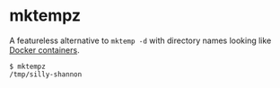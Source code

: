# mktempz

A featureless alternative to `mktemp -d` with directory names looking like
[Docker containers](https://github.com/moby/moby/blob/master/pkg/namesgenerator/names-generator.go).

```console
$ mktempz
/tmp/silly-shannon
```
